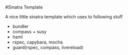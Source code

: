 #Sinatra Template

A nice little sinatra template which uses to following stuff

- bundler
- compass + susy
- haml
- rspec, capybara, mocha
- guard(rspec, compass, livereload)
